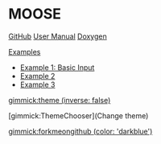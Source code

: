 # MOOSE

[GitHub](https://github.com/idaholab)
[User Manual](manual.md)
[Doxygen](https://hpcsc.inl.gov/ssl/MOOSE/docs/classes.html)

[Examples]()

  * [Example 1: Basic Input](examples/example1.md)
  * [Example 2](examples/example2.md)
  * [Example 3](examples/example3.md)

<!-- set a default theme -->
[gimmick:theme (inverse: false)](bootstrap)

<!-- show a theme chooser in the menu bar -->
[gimmick:ThemeChooser](Change theme)

<!-- show a fork me on github ribbon -->
[gimmick:forkmeongithub (color: 'darkblue')](http://github.com/idaholab/moose-page/)
